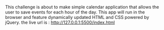 This challenge is about to make simple calendar application that allows the user to save events for each hour of the day. This app will run in the browser and feature dynamically updated HTML and CSS powered by jQuery.
the live url is : http://127.0.0.1:5500/index.html 